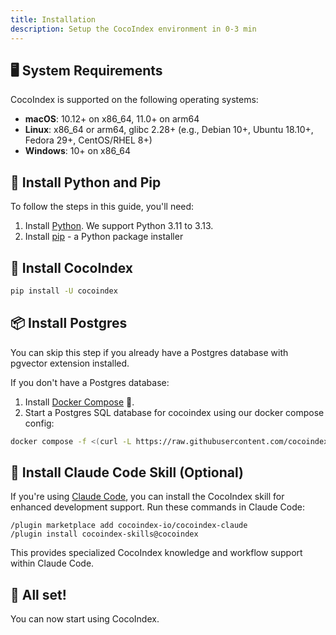 ```yaml
---
title: Installation
description: Setup the CocoIndex environment in 0-3 min
---
```


## 🖥️ System Requirements
CocoIndex is supported on the following operating systems:

- **macOS**: 10.12+ on x86_64, 11.0+ on arm64
- **Linux**: x86_64 or arm64, glibc 2.28+ (e.g., Debian 10+, Ubuntu 18.10+, Fedora 29+, CentOS/RHEL 8+)
- **Windows**: 10+ on x86_64

## 🐍 Install Python and Pip
To follow the steps in this guide, you'll need:

1. Install [Python](https://wiki.python.org/moin/BeginnersGuide/Download/). We support Python 3.11 to 3.13.
2. Install [pip](https://pip.pypa.io/en/stable/installation/) - a Python package installer


## 🌴 Install CocoIndex
```bash
pip install -U cocoindex
```

## 📦 Install Postgres

You can skip this step if you already have a Postgres database with pgvector extension installed.

If you don't have a Postgres database:

1. Install [Docker Compose](https://docs.docker.com/compose/install/) 🐳.
2. Start a Postgres SQL database for cocoindex using our docker compose config:

```bash
docker compose -f <(curl -L https://raw.githubusercontent.com/cocoindex-io/cocoindex/refs/heads/main/dev/postgres.yaml) up -d
```

## 🤖 Install Claude Code Skill (Optional)

If you're using [Claude Code](https://claude.com/claude-code), you can install the CocoIndex skill for enhanced development support. Run these commands in Claude Code:

```
/plugin marketplace add cocoindex-io/cocoindex-claude
/plugin install cocoindex-skills@cocoindex
```

This provides specialized CocoIndex knowledge and workflow support within Claude Code.

## 🎉 All set!

You can now start using CocoIndex.
